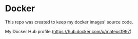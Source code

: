 # Docker

This repo was created to keep my docker images' source code.

My Docker Hub profile (https://hub.docker.com/u/mateus1997)
